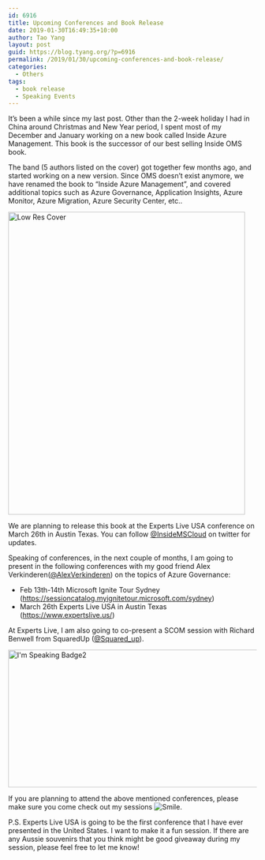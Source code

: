 ```yaml
---
id: 6916
title: Upcoming Conferences and Book Release
date: 2019-01-30T16:49:35+10:00
author: Tao Yang
layout: post
guid: https://blog.tyang.org/?p=6916
permalink: /2019/01/30/upcoming-conferences-and-book-release/
categories:
  - Others
tags:
  - book release
  - Speaking Events
---
```

It’s been a while since my last post. Other than the 2-week holiday I had in China around Christmas and New Year period, I spent most of my December and January working on a new book called Inside Azure Management. This book is the successor of our best selling Inside OMS book.

The band (5 authors listed on the cover) got together few months ago, and started working on a new version. Since OMS doesn’t exist anymore, we have renamed the book to “Inside Azure Management”, and covered additional topics such as Azure Governance, Application Insights, Azure Monitor, Azure Migration, Azure Security Center, etc..

<a href="https://blog.tyang.org/wp-content/uploads/2019/01/Low-Res-Cover.png"><img style="display: inline; background-image: none;" title="Low Res Cover" src="https://blog.tyang.org/wp-content/uploads/2019/01/Low-Res-Cover_thumb.png" alt="Low Res Cover" width="480" height="614" border="0"></a>

We are planning to release this book at the Experts Live USA conference on March 26th in Austin Texas. You can follow <a href="https://twitter.com/insidemscloud">@InsideMSCloud</a> on twitter for updates.

Speaking of conferences, in the next couple of months, I am going to present in the following conferences with my good friend Alex Verkinderen(<a href="https://twitter.com/AlexVerkinderen">@AlexVerkinderen</a>) on the topics of Azure Governance:

<ul>
    <li>Feb 13th-14th Microsoft Ignite Tour Sydney (<a title="https://sessioncatalog.myignitetour.microsoft.com/sydney" href="https://sessioncatalog.myignitetour.microsoft.com/sydney">https://sessioncatalog.myignitetour.microsoft.com/sydney</a>)</li>
    <li>March 26th Experts Live USA in Austin Texas (<a title="https://www.expertslive.us/" href="https://www.expertslive.us/">https://www.expertslive.us/</a>)</li>
</ul>

At Experts Live, I am also going to co-present a SCOM session with Richard Benwell from SquaredUp (<a href="https://twitter.com/squared_up">@Squared_up</a>).

<a href="https://blog.tyang.org/wp-content/uploads/2019/01/Im-Speaking-Badge2.png"><img style="display: inline; background-image: none;" title="I'm Speaking Badge2" src="https://blog.tyang.org/wp-content/uploads/2019/01/Im-Speaking-Badge2_thumb.png" alt="I'm Speaking Badge2" width="540" height="279" border="0"></a>

If you are planning to attend the above mentioned conferences, please make sure you come check out my sessions <img class="wlEmoticon wlEmoticon-smile" src="https://blog.tyang.org/wp-content/uploads/2019/01/wlEmoticon-smile.png" alt="Smile">.

P.S. Experts Live USA is going to be the first conference that I have ever presented in the United States. I want to make it a fun session. If there are any Aussie souvenirs that you think might be good giveaway during my session, please feel free to let me know!